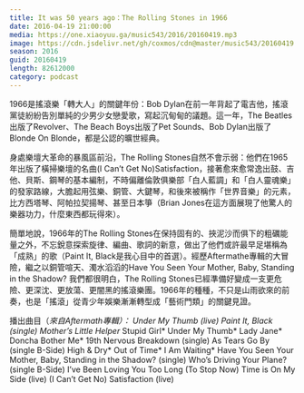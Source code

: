 ```yaml
---
title: It was 50 years ago：The Rolling Stones in 1966
date: 2016-04-19 21:00:00
media: https://one.xiaoyuu.ga/music543/2016/20160419.mp3
image: https://cdn.jsdelivr.net/gh/coxmos/cdn@master/music543/20160419.jpg
season: 2016
guid: 20160419
length: 82612000
category: podcast
---
```


1966是搖滾樂「轉大人」的關鍵年份：Bob Dylan在前一年背起了電吉他，搖滾黨徒紛紛告別單純的少男少女戀愛歌，寫起沉甸甸的議題。這一年，The Beatles出版了Revolver、The Beach Boys出版了Pet Sounds、Bob Dylan出版了Blonde On Blonde，都是公認的曠世經典。

身處樂壇大革命的暴風區前沿，The Rolling Stones自然不會示弱：他們在1965年出版了橫掃樂壇的名曲(I Can’t Get No)Satisfaction，接著愈來愈常逸出鼓、吉他、貝斯、鋼琴的基本編制，不時偏離倫敦俱樂部「白人藍調」和「白人靈魂樂」的發家路線，大膽起用弦樂、銅管、大鍵琴，和後來被稱作「世界音樂」的元素，比方西塔琴、阿帕拉契揚琴、甚至日本箏（Brian Jones在這方面展現了他驚人的樂器功力，什麼東西都玩得來）。

簡單地說，1966年的The Rolling Stones在保持固有的、挾泥沙而俱下的粗礪能量之外，不忘銳意探索旋律、編曲、歌詞的新意，做出了他們或許最早足堪稱為「成熟」的歌（Paint It, Black是我心目中的首選）。經歷Aftermathe專輯的大冒險，繼之以銅管喧天、濁水滔滔的Have You Seen Your Mother, Baby, Standing in the Shadow? 我們都很明白，The Rolling Stones已經準備好變成一支更危險、更深沈、更放蕩、更闇黑的搖滾樂團。1966年的種種，不只是山雨欲來的前奏，也是「搖滾」從青少年娛樂漸漸轉型成「藝術門類」的關鍵見證。

播出曲目（*來自Aftermath專輯）：
Under My Thumb (live)
Paint It, Black (single)
Mother’s Little Helper*
Stupid Girl*
Under My Thumb*
Lady Jane*
Doncha Bother Me*
19th Nervous Breakdown (single)
As Tears Go By (single B-Side)
High & Dry*
Out of Time*
I Am Waiting*
Have You Seen Your Mother, Baby, Standing in the Shadow? (single)
Who’s Driving Your Plane? (single B-Side)
I’ve Been Loving You Too Long (To Stop Now)
Time is On My Side (live)
(I Can’t Get No) Satisfaction (live)
